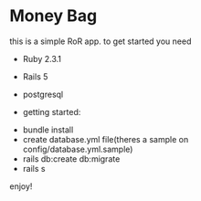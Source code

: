 # Money Bag

this is a simple RoR app.
to get started you need

 * Ruby 2.3.1

 * Rails 5

 * postgresql
 
 * getting started:
  - bundle install 
  - create database.yml file(theres a sample on config/database.yml.sample)
  - rails db:create db:migrate
  - rails s

enjoy!
